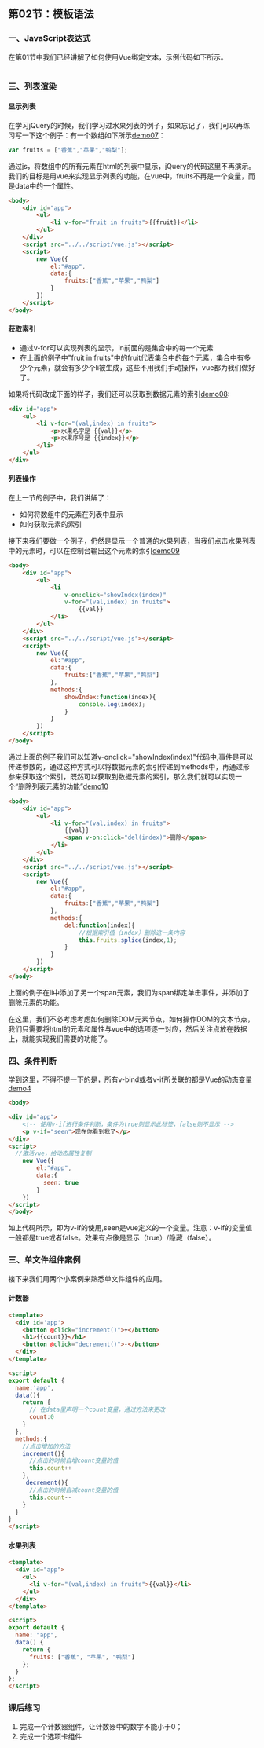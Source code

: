 ## 第02节：模板语法

### 一、JavaScript表达式

在第01节中我们已经讲解了如何使用Vue绑定文本，示例代码如下所示。

```

```

### 三、列表渲染

#### 显示列表

在学习jQuery的时候，我们学习过水果列表的例子，如果忘记了，我们可以再练习写一下这个例子：有一个数组如下所示[demo07](https://github.com/xiaozhoulee/xiaozhou-examples/blob/master/05-Vue入门/第01章%EF%BC%9Avue的基本概念%EF%BC%88一%EF%BC%89/demo07.html)：

``` js
var fruits = ["香蕉","苹果","鸭梨"];
```

通过js，将数组中的所有元素在html的列表中显示，jQuery的代码这里不再演示。我们的目标是用vue来实现显示列表的功能，在vue中，fruits不再是一个变量，而是data中的一个属性。

``` html
<body>
    <div id="app">
        <ul>
            <li v-for="fruit in fruits">{{fruit}}</li>
        </ul>
    </div>
    <script src="../../script/vue.js"></script>
    <script>
        new Vue({
            el:"#app",
            data:{
                fruits:["香蕉","苹果","鸭梨"]
            }
        })
    </script>
</body>
```

#### 获取索引

* 通过v-for可以实现列表的显示，in前面的是集合中的每一个元素
* 在上面的例子中"fruit in fruits"中的fruit代表集合中的每个元素，集合中有多少个元素，就会有多少个li被生成，这些不用我们手动操作，vue都为我们做好了。

如果将代码改成下面的样子，我们还可以获取到数据元素的索引[demo08](https://github.com/xiaozhoulee/xiaozhou-examples/blob/master/05-Vue入门/第01章%EF%BC%9Avue的基本概念%EF%BC%88一%EF%BC%89/demo08.html):
``` html
<div id="app">
    <ul>
        <li v-for="(val,index) in fruits">
            <p>水果名字是 {{val}}</p>
            <p>水果序号是 {{index}}</p>
        </li>
    </ul>
</div>
```

#### 列表操作

在上一节的例子中，我们讲解了：

* 如何将数组中的元素在列表中显示
* 如何获取元素的索引

接下来我们要做一个例子，仍然是显示一个普通的水果列表，当我们点击水果列表中的元素时，可以在控制台输出这个元素的索引[demo09](https://github.com/xiaozhoulee/xiaozhou-examples/blob/master/05-Vue入门/第01章%EF%BC%9Avue的基本概念%EF%BC%88一%EF%BC%89/demo09.html
)
``` html
<body>
    <div id="app">
        <ul>
            <li 
                v-on:click="showIndex(index)" 
                v-for="(val,index) in fruits">
                    {{val}}
            </li>
        </ul>
    </div>
    <script src="../../script/vue.js"></script>
    <script>
        new Vue({
            el:"#app",
            data:{
                fruits:["香蕉","苹果","鸭梨"]
            },
            methods:{
                showIndex:function(index){
                    console.log(index);
                }   
            }
        })
    </script>
</body>
```

通过上面的例子我们可以知道v-onclick="showIndex(index)"代码中,事件是可以传递参数的，通过这种方式可以将数据元素的索引传递到methods中，再通过形参来获取这个索引，既然可以获取到数据元素的索引，那么我们就可以实现一个“删除列表元素的功能”[demo10](https://github.com/xiaozhoulee/xiaozhou-examples/blob/master/05-Vue入门/第01章%EF%BC%9Avue的基本概念%EF%BC%88一%EF%BC%89/demo10.html)
``` html
<body>
    <div id="app">
        <ul>
            <li v-for="(val,index) in fruits">
                {{val}}
                <span v-on:click="del(index)">删除</span>
            </li>
        </ul>
    </div>
    <script src="../../script/vue.js"></script>
    <script>
        new Vue({
            el:"#app",
            data:{
                fruits:["香蕉","苹果","鸭梨"]
            },
            methods:{
                del:function(index){
                    //根据索引值（index）删除这一条内容
                    this.fruits.splice(index,1);
                }   
            }
        })
    </script>
</body>
```

上面的例子在li中添加了另一个span元素，我们为span绑定单击事件，并添加了删除元素的功能。

在这里，我们不必考虑考虑如何删除DOM元素节点，如何操作DOM的文本节点，我们只需要将html的元素和属性与vue中的选项逐一对应，然后关注点放在数据上，就能实现我们需要的功能了。

### 四、条件判断
学到这里，不得不提一下的是，所有v-bind或者v-if所关联的都是Vue的动态变量[demo4](https://github.com/xiaozhoulee/xiaozhou-examples/blob/master/05-Vue入门/第01章%EF%BC%9Avue的基本概念%EF%BC%88一%EF%BC%89/demo04.html)
``` html
<body>

<div id="app">
    <!-- 使用v-if进行条件判断，条件为true则显示此标签，false则不显示 -->
    <p v-if="seen">现在你看到我了</p>
</div>
<script>
  //激活vue，给动态属性复制
    new Vue({
        el:"#app",
        data:{
          seen: true
        }
    })
</script>
</body>
```
如上代码所示，即为v-if的使用,seen是vue定义的一个变量。注意：v-if的变量值一般都是true或者false。效果有点像是显示（true）/隐藏（false）。

### 三、单文件组件案例

接下来我们用两个小案例来熟悉单文件组件的应用。

#### 计数器
``` html
<template>
  <div id='app'>
    <button @click="increment()">+</button> 
    <h1>{{count}}</h1> 
    <button @click="decrement()">-</button>
  </div>
</template>

<script>
export default {
  name:'app',
  data(){
    return {
      // 在data里声明一个count变量，通过方法来更改
      count:0
    }
  },
  methods:{
    //点击增加的方法
    increment(){
      //点击的时候自增count变量的值
      this.count++
    },
     decrement(){
      //点击的时候自减count变量的值
      this.count--
    }
  }
}
</script>
```
#### 水果列表
``` html
<template>
  <div id="app">
    <ul>
      <li v-for="(val,index) in fruits">{{val}}</li>
    </ul>
  </div>
</template> 

<script>
export default {
  name: "app",
  data() {
    return {
      fruits: ["香蕉", "苹果", "鸭梨"]
    };
  }
};
</script>
```

### 课后练习

1. 完成一个计数器组件，让计数器中的数字不能小于0；
2. 完成一个选项卡组件